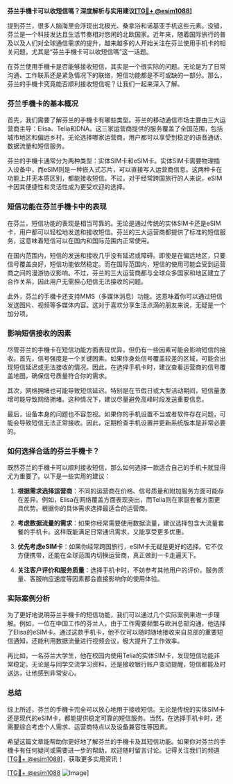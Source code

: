 **芬兰手機卡可以收短信嗎？深度解析与实用建议[[TG💪+ @esim1088](https://t.me/s/esim1088)]**

提到芬兰，很多人脑海里会浮现出北极光、桑拿浴和诺基亚手机这些元素。没错，芬兰是一个科技发达且生活节奏相对悠闲的北欧国家。近年来，随着国际旅行的普及以及人们对全球通信需求的提升，越来越多的人开始关注在芬兰使用手机卡的相关问题，尤其是“芬兰手機卡可以收短信嗎”这一话题。

在芬兰使用手機卡是否能够接收短信，其实是一个很实际的问题。无论是为了日常沟通、工作联系还是紧急情况下的联络，短信功能都是不可或缺的一部分。那么，芬兰的手機卡究竟能否顺利接收短信呢？让我们一起来深入了解。

### 芬兰手機卡的基本概况

首先，我们需要了解芬兰的手機卡有哪些类型。芬兰的移动通信市场主要由三大运营商主导：Elisa、Telia和DNA。这三家运营商提供的服务覆盖了全国范围，包括城市地区和偏远乡村。无论选择哪家运营商，用户都可以享受到稳定的语音通话、数据流量和短信服务。

芬兰的手機卡通常分为两种类型：实体SIM卡和eSIM卡。实体SIM卡需要物理插入设备中，而eSIM则是一种嵌入式芯片，可以直接写入运营商信息。这两种卡在功能上并无本质区别，都能接收短信。不过，对于经常跨国旅行的人来说，eSIM卡因其便捷性和灵活性成为更受欢迎的选择。

### 短信功能在芬兰手機卡中的表现

在芬兰，短信功能的表现是相当可靠的。无论是通过传统的实体SIM卡还是eSIM卡，用户都可以轻松地发送和接收短信。芬兰的三大运营商都提供了标准的短信服务，这意味着短信可以在国内和国际范围内正常使用。

在国内范围内，短信的发送和接收几乎没有延迟或障碍。即使是在偏远地区，只要信号覆盖良好，短信功能依然稳定。而在国际范围内，短信的使用可能会受到运营商之间的漫游协议影响。不过，芬兰的三大运营商都与全球众多国家和地区建立了合作关系，因此用户无需担心短信无法接收的问题。

此外，芬兰的手機卡还支持MMS（多媒体消息）功能。这意味着你可以通过短信发送图片、视频等多媒体内容。这对于喜欢分享生活点滴的朋友来说，无疑是一个加分项。

### 影响短信接收的因素

尽管芬兰的手機卡在短信功能方面表现优异，但仍有一些因素可能会影响短信的接收。首先，信号强度是一个关键因素。如果你身处信号覆盖较差的区域，可能会出现短信延迟或无法接收的情况。因此，在选择手机卡时，建议查看运营商的信号覆盖地图，确保信号质量符合你的需求。

其次，网络拥堵也可能导致短信延迟。特别是在节假日或大型活动期间，短信量激增可能导致网络拥堵。这种情况下，建议尽量避免高峰时段发送重要信息。

最后，设备本身的问题也不容忽视。如果你的手机设置不当或者软件存在问题，可能会导致短信无法正常接收。因此，定期检查手机设置并更新系统版本是非常必要的。

### 如何选择合适的芬兰手機卡？

既然芬兰的手機卡可以顺利接收短信，那么如何选择一款适合自己的手机卡就显得尤为重要了。以下是一些实用的建议：

1. **根据需求选择运营商**：不同的运营商在价格、信号质量和附加服务方面可能存在差异。例如，Elisa在网络覆盖方面表现突出，而Telia则在家庭套餐方面更具优势。根据你的具体需求选择最适合的运营商。

2. **考虑数据流量的需求**：如果你经常需要使用数据流量，建议选择包含大流量套餐的手机卡。这样既能满足日常通讯需求，又能享受更多优惠。

3. **优先考虑eSIM卡**：如果你经常跨国旅行，eSIM卡无疑是更好的选择。它不仅方便携带，还能在全球范围内切换运营商，真正做到一卡走遍天下。

4. **关注客户评价和服务质量**：选择手机卡时，不妨参考其他用户的评价。服务质量、客服响应速度等因素都会直接影响你的使用体验。

### 实际案例分析

为了更好地说明芬兰手機卡的短信功能，我们可以通过几个实际案例来进一步理解。例如，一位在中国工作的芬兰人，由于工作需要频繁与欧洲总部沟通，他选择了Elisa的eSIM卡。通过这款手机卡，他不仅可以随时随地接收来自总部的重要短信通知，还能利用数据流量进行视频会议，极大提升了工作效率。

再比如，一名芬兰大学生，他在校园内使用Telia的实体SIM卡，发现短信功能非常稳定。无论是与同学交流学习资料，还是接收银行账户变动提醒，短信都能及时送达，让他感到非常安心。

### 总结

综上所述，芬兰的手機卡完全可以放心地用于接收短信。无论是传统的实体SIM卡还是现代的eSIM卡，都能提供稳定可靠的短信服务。当然，在选择手机卡时，还需要综合考虑个人需求、运营商特点以及设备兼容性等因素。

希望这篇文章能帮助你更好地了解芬兰的手機卡及其短信功能。如果你对芬兰的手機卡有任何疑问或需要进一步的帮助，欢迎随时留言讨论。记得关注我们的频道[[TG💪+ @esim1088](https://t.me/s/esim1088)]，获取更多实用资讯！

[[TG💪+ @esim1088](https://t.me/s/esim1088) ![Image](https://i.postimg.cc/4NQfJmqS/Snipaste-2025-05-13-00-14-12.png)]